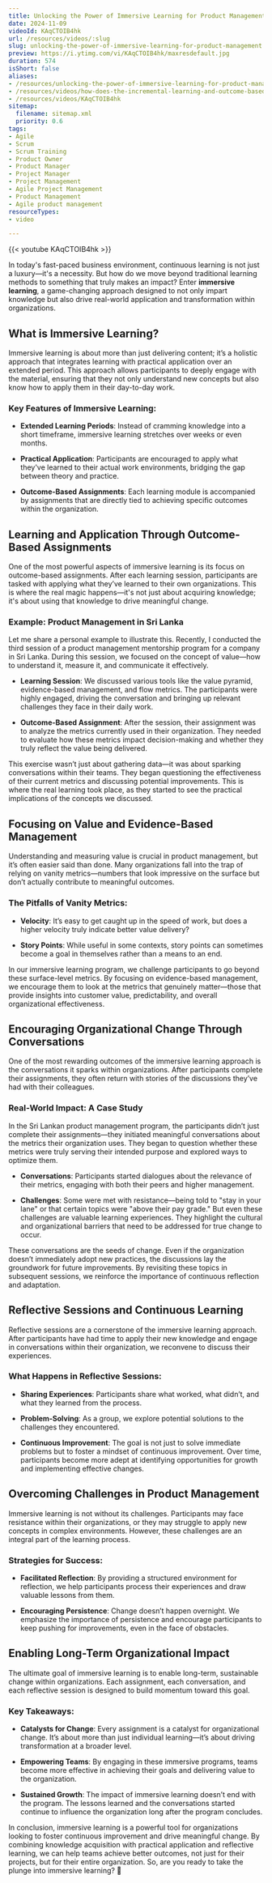 ```yaml
---
title: Unlocking the Power of Immersive Learning for Product Management
date: 2024-11-09
videoId: KAqCTOIB4hk
url: /resources/videos/:slug
slug: unlocking-the-power-of-immersive-learning-for-product-management
preview: https://i.ytimg.com/vi/KAqCTOIB4hk/maxresdefault.jpg
duration: 574
isShort: false
aliases:
- /resources/unlocking-the-power-of-immersive-learning-for-product-management
- /resources/videos/how-does-the-incremental-learning-and-outcome-based-assignments-specifically-help-teams-
- /resources/videos/KAqCTOIB4hk
sitemap:
  filename: sitemap.xml
  priority: 0.6
tags:
- Agile
- Scrum
- Scrum Training
- Product Owner
- Product Manager
- Project Manager
- Project Management
- Agile Project Management
- Product Management
- Agile product management
resourceTypes:
- video

---
```

{{< youtube KAqCTOIB4hk >}}

In today's fast-paced business environment, continuous learning is not just a luxury—it's a necessity. But how do we move beyond traditional learning methods to something that truly makes an impact? Enter **immersive learning**, a game-changing approach designed to not only impart knowledge but also drive real-world application and transformation within organizations.

## **What is Immersive Learning?**

Immersive learning is about more than just delivering content; it’s a holistic approach that integrates learning with practical application over an extended period. This approach allows participants to deeply engage with the material, ensuring that they not only understand new concepts but also know how to apply them in their day-to-day work.

### **Key Features of Immersive Learning:**

- **Extended Learning Periods**: Instead of cramming knowledge into a short timeframe, immersive learning stretches over weeks or even months.

- **Practical Application**: Participants are encouraged to apply what they've learned to their actual work environments, bridging the gap between theory and practice.

- **Outcome-Based Assignments**: Each learning module is accompanied by assignments that are directly tied to achieving specific outcomes within the organization.

## **Learning and Application Through Outcome-Based Assignments**

One of the most powerful aspects of immersive learning is its focus on outcome-based assignments. After each learning session, participants are tasked with applying what they’ve learned to their own organizations. This is where the real magic happens—it's not just about acquiring knowledge; it's about using that knowledge to drive meaningful change.

### **Example: Product Management in Sri Lanka**

Let me share a personal example to illustrate this. Recently, I conducted the third session of a product management mentorship program for a company in Sri Lanka. During this session, we focused on the concept of value—how to understand it, measure it, and communicate it effectively.

- **Learning Session**: We discussed various tools like the value pyramid, evidence-based management, and flow metrics. The participants were highly engaged, driving the conversation and bringing up relevant challenges they face in their daily work.

- **Outcome-Based Assignment**: After the session, their assignment was to analyze the metrics currently used in their organization. They needed to evaluate how these metrics impact decision-making and whether they truly reflect the value being delivered.

This exercise wasn’t just about gathering data—it was about sparking conversations within their teams. They began questioning the effectiveness of their current metrics and discussing potential improvements. This is where the real learning took place, as they started to see the practical implications of the concepts we discussed.

## **Focusing on Value and Evidence-Based Management**

Understanding and measuring value is crucial in product management, but it’s often easier said than done. Many organizations fall into the trap of relying on vanity metrics—numbers that look impressive on the surface but don’t actually contribute to meaningful outcomes.

### **The Pitfalls of Vanity Metrics:**

- **Velocity**: It’s easy to get caught up in the speed of work, but does a higher velocity truly indicate better value delivery?

- **Story Points**: While useful in some contexts, story points can sometimes become a goal in themselves rather than a means to an end.

In our immersive learning program, we challenge participants to go beyond these surface-level metrics. By focusing on evidence-based management, we encourage them to look at the metrics that genuinely matter—those that provide insights into customer value, predictability, and overall organizational effectiveness.

## **Encouraging Organizational Change Through Conversations**

One of the most rewarding outcomes of the immersive learning approach is the conversations it sparks within organizations. After participants complete their assignments, they often return with stories of the discussions they’ve had with their colleagues.

### **Real-World Impact: A Case Study**

In the Sri Lankan product management program, the participants didn’t just complete their assignments—they initiated meaningful conversations about the metrics their organization uses. They began to question whether these metrics were truly serving their intended purpose and explored ways to optimize them.

- **Conversations**: Participants started dialogues about the relevance of their metrics, engaging with both their peers and higher management.

- **Challenges**: Some were met with resistance—being told to "stay in your lane" or that certain topics were "above their pay grade." But even these challenges are valuable learning experiences. They highlight the cultural and organizational barriers that need to be addressed for true change to occur.

These conversations are the seeds of change. Even if the organization doesn’t immediately adopt new practices, the discussions lay the groundwork for future improvements. By revisiting these topics in subsequent sessions, we reinforce the importance of continuous reflection and adaptation.

## **Reflective Sessions and Continuous Learning**

Reflective sessions are a cornerstone of the immersive learning approach. After participants have had time to apply their new knowledge and engage in conversations within their organization, we reconvene to discuss their experiences.

### **What Happens in Reflective Sessions:**

- **Sharing Experiences**: Participants share what worked, what didn’t, and what they learned from the process.

- **Problem-Solving**: As a group, we explore potential solutions to the challenges they encountered.

- **Continuous Improvement**: The goal is not just to solve immediate problems but to foster a mindset of continuous improvement. Over time, participants become more adept at identifying opportunities for growth and implementing effective changes.

## **Overcoming Challenges in Product Management**

Immersive learning is not without its challenges. Participants may face resistance within their organizations, or they may struggle to apply new concepts in complex environments. However, these challenges are an integral part of the learning process.

### **Strategies for Success:**

- **Facilitated Reflection**: By providing a structured environment for reflection, we help participants process their experiences and draw valuable lessons from them.

- **Encouraging Persistence**: Change doesn’t happen overnight. We emphasize the importance of persistence and encourage participants to keep pushing for improvements, even in the face of obstacles.

## **Enabling Long-Term Organizational Impact**

The ultimate goal of immersive learning is to enable long-term, sustainable change within organizations. Each assignment, each conversation, and each reflective session is designed to build momentum toward this goal.

### **Key Takeaways:**

- **Catalysts for Change**: Every assignment is a catalyst for organizational change. It’s about more than just individual learning—it’s about driving transformation at a broader level.

- **Empowering Teams**: By engaging in these immersive programs, teams become more effective in achieving their goals and delivering value to the organization.

- **Sustained Growth**: The impact of immersive learning doesn’t end with the program. The lessons learned and the conversations started continue to influence the organization long after the program concludes.

In conclusion, immersive learning is a powerful tool for organizations looking to foster continuous improvement and drive meaningful change. By combining knowledge acquisition with practical application and reflective learning, we can help teams achieve better outcomes, not just for their projects, but for their entire organization. So, are you ready to take the plunge into immersive learning? 🌟





